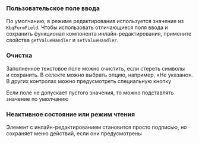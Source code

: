### Пользовательское поле ввода

По умолчанию, в режиме редактирования используется значение из `KbqFormField`.
Чтобы использовать отличающиеся поля ввода и сохранить функционал компонента инлайн-редактирования, примените свойства `getValueHandler` и `setValueHandler`.

<!-- example(inline-edit-custom-handler) -->

### Очистка

Заполненное текстовое поле можно очистить, если стереть символы и сохранить. В селекте можно выбрать опцию, например, «Не указано». В других контролах можно предусмотреть специальную кнопку

Если поле не допускает пустого значения, то можно подставлять значение по умолчанию

<!-- example(inline-edit-on-clean) -->

### Неактивное состояние или режим чтения

Элемент с инлайн-редактированием становится просто подписью, но сохраняет меню действий, если они предусмотрены

<!-- example(inline-edit-disabled) -->
